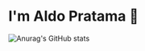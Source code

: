 # I'm Aldo Pratama 👋

![Anurag's GitHub stats](https://github-readme-stats.vercel.app/api?username=Aldoptma0704&show_icons=true&theme=dark)
